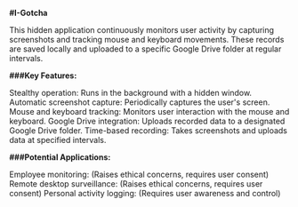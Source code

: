 **#I-Gotcha**

This hidden application continuously monitors user activity by capturing screenshots and tracking mouse and keyboard movements. These records are saved locally and uploaded to a specific Google Drive folder at regular intervals.  


**###Key Features:**

Stealthy operation: Runs in the background with a hidden window.
Automatic screenshot capture: Periodically captures the user's screen.
Mouse and keyboard tracking: Monitors user interaction with the mouse and keyboard.
Google Drive integration: Uploads recorded data to a designated Google Drive folder.
Time-based recording: Takes screenshots and uploads data at specified intervals.  

**###Potential Applications:**

Employee monitoring: (Raises ethical concerns, requires user consent)
Remote desktop surveillance: (Raises ethical concerns, requires user consent)
Personal activity logging: (Requires user awareness and control)
